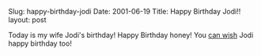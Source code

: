 Slug: happy-birthday-jodi
Date: 2001-06-19
Title: Happy Birthday Jodi!!
layout: post

Today is my wife Jodi&#39;s birthday! Happy Birthday honey! You <a href="mailto:jophilli@pilot.infi.net?subject=Happy%20Birthday%20Jodi!">can wish</a> Jodi happy birthday too!
